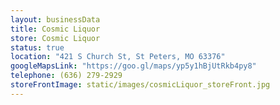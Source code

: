 ```yaml
---
layout: businessData
title: Cosmic Liquor
store: Cosmic Liquor
status: true
location: "421 S Church St, St Peters, MO 63376"
googleMapsLink: "https://goo.gl/maps/yp5y1hBjUtRkb4py8"
telephone: (636) 279-2929
storeFrontImage: static/images/cosmicLiquor_storeFront.jpg
---
```

